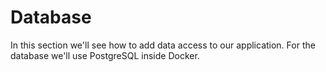 # Database

In this section we'll see how to add data access to our application.
For the database we'll use PostgreSQL inside Docker.
